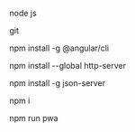 node js

git

npm install -g @angular/cli

npm install --global http-server

npm install -g json-server

npm i

npm run pwa
